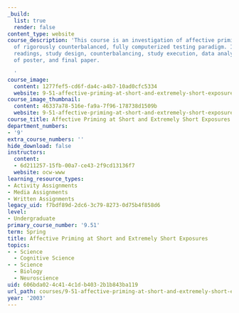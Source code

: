 ```yaml
---
_build:
  list: true
  render: false
content_type: website
course_description: 'This course is an investigation of affective priming and creation
  of rigorously counterbalanced, fully computerized testing paradigm. Includes background
  readings, study design, counterbalancing, study execution, data analysis, presentation
  of poster, and final paper.

  '
course_image:
  content: 1277fef5-cd6f-da4c-a4b7-10ad0cfc5334
  website: 9-51-affective-priming-at-short-and-extremely-short-exposures-spring-2003
course_image_thumbnail:
  content: 46337a78-516e-fa9a-7f96-178738d1509b
  website: 9-51-affective-priming-at-short-and-extremely-short-exposures-spring-2003
course_title: Affective Priming at Short and Extremely Short Exposures
department_numbers:
- '9'
extra_course_numbers: ''
hide_download: false
instructors:
  content:
  - 6d211257-15fb-00a7-ce43-2f9cd13136f7
  website: ocw-www
learning_resource_types:
- Activity Assignments
- Media Assignments
- Written Assignments
legacy_uid: f7bdf89d-2dc6-3c79-8273-0d75b4f858d6
level:
- Undergraduate
primary_course_number: '9.51'
term: Spring
title: Affective Priming at Short and Extremely Short Exposures
topics:
- - Science
  - Cognitive Science
- - Science
  - Biology
  - Neuroscience
uid: 606bda02-4c41-4c1d-b403-2b1b843ba119
url_path: courses/9-51-affective-priming-at-short-and-extremely-short-exposures-spring-2003
year: '2003'
---
```

